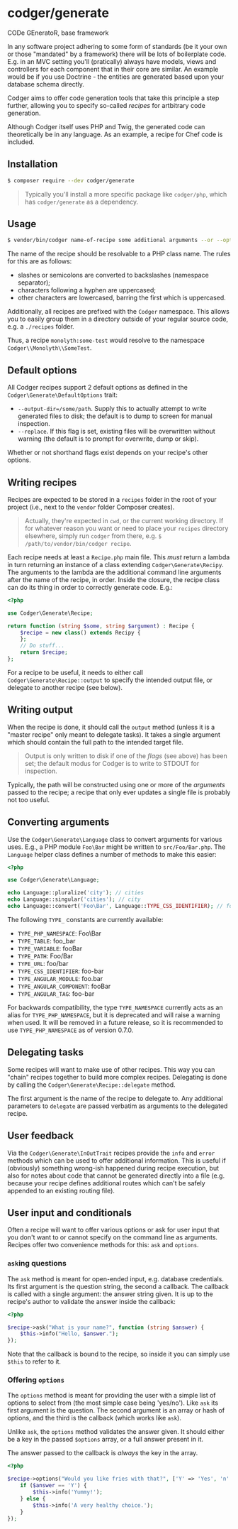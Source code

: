 # codger/generate
CODe GEneratoR, base framework

In any software project adhering to some form of standards (be it your own or
those "mandated" by a framework) there will be lots of boilerplate code. E.g.
in an MVC setting you'll (pratically) always have models, views and controllers
for each component that in their core are similar. An example would be if you
use Doctrine - the entities are generated based upon your database schema
directly.

Codger aims to offer code generation tools that take this principle a step
further, allowing you to specify so-called _recipes_ for artbitrary code
generation.

Although Codger itself uses PHP and Twig, the generated code can theoretically
be in any language. As an example, a recipe for Chef code is included.

## Installation
```sh
$ composer require --dev codger/generate
```

> Typically you'll install a more specific package like `codger/php`, which has
> `codger/generate` as a dependency.

## Usage
```sh
$ vendor/bin/codger name-of-recipe some additional arguments --or --options
```

The name of the recipe should be resolvable to a PHP class name. The rules for
this are as follows:

- slashes or semicolons are converted to backslashes (namespace separator);
- characters following a hyphen are uppercased;
- other characters are lowercased, barring the first which is uppercased.

Additionally, all recipes are prefixed with the `Codger` namespace. This allows
you to easily group them in a directory outside of your regular source code,
e.g. a `./recipes` folder.

Thus, a recipe `monolyth:some-test` would resolve to the namespace
`Codger\\Monolyth\\SomeTest`.

## Default options
All Codger recipes support 2 default options as defined in the
`Codger\Generate\DefaultOptions` trait:

- `--output-dir=/some/path`. Supply this to actually attempt to write generated
  files to disk; the default is to dump to screen for manual inspection.
- `--replace`. If this flag is set, existing files will be overwritten without
  warning (the default is to prompt for overwrite, dump or skip).

Whether or not shorthand flags exist depends on your recipe's other options.

## Writing recipes
Recipes are expected to be stored in a `recipes` folder in the root of your
project (i.e., next to the `vendor` folder Composer creates).

> Actually, they're expected in `cwd`, or the current working directory. If for
> whatever reason you want or need to place your `recipes` directory elsewhere,
> simply run `codger` from there, e.g. `$ /path/to/vendor/bin/codger recipe`.

Each recipe needs at least a `Recipe.php` main file. This _must_ return a lambda
in turn returning an instance of a class extending `Codger\Generate\Recipy`. The
arguments to the lambda are the additional command line arguments after the name
of the recipe, in order. Inside the closure, the recipe class can do its thing
in order to correctly generate code. E.g.:

```php
<?php

use Codger\Generate\Recipe;

return function (string $some, string $argument) : Recipe {
    $recipe = new class() extends Recipy {
    };
    // Do stuff...
    return $recipe;
};
```

For a recipe to be useful, it needs to either call
`Codger\Generate\Recipe::output` to specify the intended output file, or
delegate to another recipe (see below).

## Writing output
When the recipe is done, it should call the `output` method (unless it is a
"master recipe" only meant to delegate tasks). It takes a single argument which
should contain the full path to the intended target file.

> Output is only written to disk if one of the _flags_ (see above) has been set;
> the default modus for Codger is to write to STDOUT for inspection.

Typically, the path will be constructed using one or more of the _arguments_
passed to the recipe; a recipe that only ever updates a single file is probably
not too useful.

## Converting arguments
Use the `Codger\Generate\Language` class to convert arguments for various uses.
E.g., a PHP module `Foo\Bar` might be written to `src/Foo/Bar.php`. The
`Language` helper class defines a number of methods to make this easier:

```php
<?php

use Codger\Generate\Language;

echo Language::pluralize('city'); // cities
echo Language::singular('cities'); // city
echo Language::convert('Foo\Bar', Language::TYPE_CSS_IDENTIFIER); // foo-bar

```

The following `TYPE_` constants are currently available:

- `TYPE_PHP_NAMESPACE`: Foo\Bar
- `TYPE_TABLE`: foo_bar
- `TYPE_VARIABLE`: fooBar
- `TYPE_PATH`: Foo/Bar
- `TYPE_URL`: foo/bar
- `TYPE_CSS_IDENTIFIER`: foo-bar
- `TYPE_ANGULAR_MODULE`: foo.bar
- `TYPE_ANGULAR_COMPONENT`: fooBar
- `TYPE_ANGULAR_TAG`: foo-bar

For backwards compatibility, the type `TYPE_NAMESPACE` currently acts as an
alias for `TYPE_PHP_NAMESPACE`, but it is deprecated and will raise a warning
when used. It will be removed in a future release, so it is recommended to use
`TYPE_PHP_NAMESPACE` as of version 0.7.0.

## Delegating tasks
Some recipes will want to make use of other recipes. This way you can "chain"
recipes together to build more complex recipes. Delegating is done by calling
the `Codger\Generate\Recipe::delegate` method.

The first argument is the name of the recipe to delegate to. Any additional
parameters to `delegate` are passed verbatim as arguments to the delegated
recipe.

## User feedback
Via the `Codger\Generate\InOutTrait` recipes provide the `info` and `error`
methods which can be used to offer additional information. This is useful if
(obviously) something wrong-ish happened during recipe execution, but also for
notes about code that cannot be generated directly into a file (e.g. because
your recipe defines additional routes which can't be safely appended to an
existing routing file).

## User input and conditionals
Often a recipe will want to offer various options or ask for user input that you
don't want to or cannot specify on the command line as arguments. Recipes offer
two convenience methods for this: `ask` and `options`.

### `ask`ing questions
The `ask` method is meant for open-ended input, e.g. database credentials. Its
first argument is the question string, the second a callback. The callback is
called with a single argument: the answer string given. It is up to the recipe's
author to validate the answer inside the callback:

```php
<?php

$recipe->ask("What is your name?", function (string $answer) {
    $this->info("Hello, $answer.");
});
```

Note that the callback is bound to the recipe, so inside it you can simply use
`$this` to refer to it.

### Offering `options`
The `options` method is meant for providing the user with a simple list of
options to select from (the most simple case being 'yes/no'). Like `ask` its
first argument is the question. The second argument is an array or hash of
options, and the third is the callback (which works like `ask`).

Unlike `ask`, the `options` method validates the answer given. It should either
be a key in the passed `$options` array, or a full answer present in it.

The answer passed to the callback is _always_ the key in the array.

```php
<?php

$recipe->options("Would you like fries with that?", ['Y' => 'Yes', 'n' => 'no'], function (string $answer) {
    if ($answer == 'Y') {
        $this->info('Yummy!');
    } else {
        $this->info('A very healthy choice.');
    }
});

```

